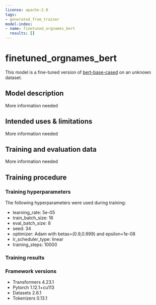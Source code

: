 ```yaml
---
license: apache-2.0
tags:
- generated_from_trainer
model-index:
- name: finetuned_orgnames_bert
  results: []
---
```


<!-- This model card has been generated automatically according to the information the Trainer had access to. You
should probably proofread and complete it, then remove this comment. -->

# finetuned_orgnames_bert

This model is a fine-tuned version of [bert-base-cased](https://huggingface.co/bert-base-cased) on an unknown dataset.

## Model description

More information needed

## Intended uses & limitations

More information needed

## Training and evaluation data

More information needed

## Training procedure

### Training hyperparameters

The following hyperparameters were used during training:
- learning_rate: 5e-05
- train_batch_size: 16
- eval_batch_size: 8
- seed: 34
- optimizer: Adam with betas=(0.9,0.999) and epsilon=1e-08
- lr_scheduler_type: linear
- training_steps: 10000

### Training results



### Framework versions

- Transformers 4.23.1
- Pytorch 1.12.1+cu113
- Datasets 2.6.1
- Tokenizers 0.13.1
